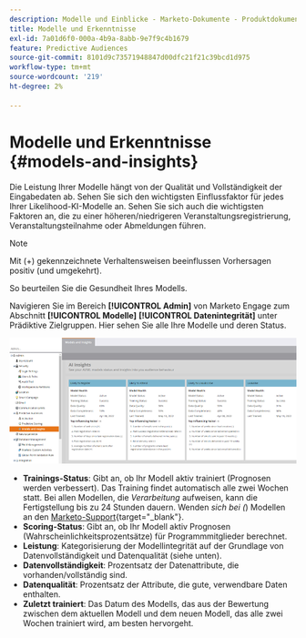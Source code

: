 ```yaml
---
description: Modelle und Einblicke - Marketo-Dokumente - Produktdokumentation
title: Modelle und Erkenntnisse
exl-id: 7a01d6f0-000a-4b9a-8abb-9e7f9c4b1679
feature: Predictive Audiences
source-git-commit: 8101d9c73571948847d00dfc21f21c39bcd1d975
workflow-type: tm+mt
source-wordcount: '219'
ht-degree: 2%

---
```


# Modelle und Erkenntnisse {#models-and-insights}

Die Leistung Ihrer Modelle hängt von der Qualität und Vollständigkeit der Eingabedaten ab. Sehen Sie sich den wichtigsten Einflussfaktor für jedes Ihrer Likelihood-KI-Modelle an. Sehen Sie sich auch die wichtigsten Faktoren an, die zu einer höheren/niedrigeren Veranstaltungsregistrierung, Veranstaltungsteilnahme oder Abmeldungen führen.

>[!NOTE]
>
>Mit (+) gekennzeichnete Verhaltensweisen beeinflussen Vorhersagen positiv (und umgekehrt).

So beurteilen Sie die Gesundheit Ihres Modells.

Navigieren Sie im Bereich **[!UICONTROL Admin]** von Marketo Engage zum Abschnitt **[!UICONTROL Modelle]** **[!UICONTROL Datenintegrität]** unter Prädiktive Zielgruppen. Hier sehen Sie alle Ihre Modelle und deren Status.

![Bild eins](assets/models-and-insights-1.png)

* **Trainings-Status**: Gibt an, ob Ihr Modell aktiv trainiert (Prognosen werden verbessert). Das Training findet automatisch alle zwei Wochen statt. Bei allen Modellen, die _Verarbeitung_ aufweisen, kann die Fertigstellung bis zu 24 Stunden dauern. Wenden _sich bei (_) Modellen an den [Marketo-Support](https://nation.marketo.com/t5/Support/ct-p/Support){target="_blank"}.
* **Scoring-Status**: Gibt an, ob Ihr Modell aktiv Prognosen (Wahrscheinlichkeitsprozentsätze) für Programmmitglieder berechnet.
* **Leistung**: Kategorisierung der Modellintegrität auf der Grundlage von Datenvollständigkeit und Datenqualität (siehe unten).
* **Datenvollständigkeit**: Prozentsatz der Datenattribute, die vorhanden/vollständig sind.
* **Datenqualität**: Prozentsatz der Attribute, die gute, verwendbare Daten enthalten.
* **Zuletzt trainiert**: Das Datum des Modells, das aus der Bewertung zwischen dem aktuellen Modell und dem neuen Modell, das alle zwei Wochen trainiert wird, am besten hervorgeht.
